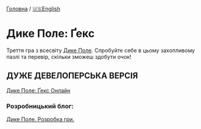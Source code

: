 [Головна](../) / [🇺🇸English](index_en.md)

# Дике Поле: Ґекс

Треття гра з всесвіту [Дике Поле](https://locadeserta.com). Спробуйте себе в цьому захопливому пазлі та перевір, скільки зможеш здобути очок!

## ДУЖЕ ДЕВЕЛОПЕРСЬКА ВЕРСІЯ

[Дике Поле: Ґекс Онлайн](https://locadeserta.com/hex)

### Розробницький блог:

[Дике Поле. Розробка гри.](https://hashnode.com/series/dike-pole-sloboda-ckhbo21jw04sto0s1e99rhld0)